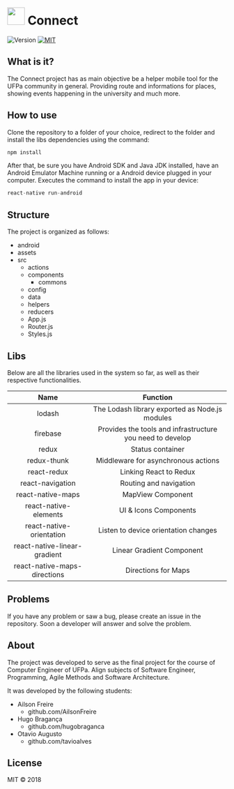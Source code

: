 # <img src="http://res.cloudinary.com/oaugusto/image/upload/v1525272222/icon.png" width="40px"> Connect
![Version](https://img.shields.io/badge/version-1.0-green.svg) 
[![MIT](https://img.shields.io/dub/l/vibe-d.svg)]() 

## What is it?

The Connect project has as main objective be a helper mobile tool for the UFPa community in general. Providing route and informations for places, showing events happening in the university and much more.

## How to use

Clone the repository to a folder of your choice, redirect to the folder and install the libs dependencies using the command:

```javascript
npm install
```

After that, be sure you have Android SDK and Java JDK installed, have an Android Emulator Machine running or a Android device plugged in your computer. Executes the command to install the app in your device:

```javascript
react-native run-android
```

## Structure

The project is organized as follows:

- android
- assets
- src
  - actions     
  - components
    - commons
  - config
  - data
  - helpers
  - reducers
  - App.js
  - Router.js
  - Styles.js

## Libs

Below are all the libraries used in the system so far, as well as their respective functionalities.

Name | Function 
|:---:| :-----:|
lodash | The Lodash library exported as Node.js modules
firebase | Provides the tools and infrastructure you need to develop
redux | Status container
redux-thunk | Middleware for asynchronous actions
react-redux | Linking React to Redux
react-navigation | Routing and navigation
react-native-maps | MapView Component
react-native-elements | UI & Icons Components
react-native-orientation | Listen to device orientation changes
react-native-linear-gradient | Linear Gradient Component
react-native-maps-directions | Directions for Maps

## Problems

If you have any problem or saw a bug, please create an issue in the repository. Soon a developer will answer and solve the problem.

## About

The project was developed to serve as the final project for the course of Computer Engineer of UFPa. Align subjects of Software Engineer, Programming, Agile Methods and Software Architecture.

It was developed by the following students:

- Ailson Freire  
  - github.com/AilsonFreire
- Hugo Bragança  
  - github.com/hugobraganca
- Otavio Augusto 
  - github.com/tavioalves

## License

MIT © 2018
